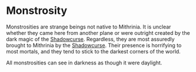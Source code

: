 # Monstrosity

Monstrosities are strange beings not native to Mithrinia. It is unclear whether they came here from another plane or were outright created by the dark magic of the [Shadowcurse](../../../Game%20Procedures/Hazards/Shadowcurse.md). Regardless, they are most assuredly brought to Mithrinia by the [Shadowcurse](../../../Game%20Procedures/Hazards/Shadowcurse.md). Their presence is horrifying to most mortals, and they tend to stick to the darkest corners of the world.

All monstrosities can see in darkness as though it were daylight.
